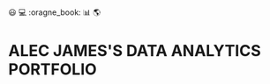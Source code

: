:smiley: :computer: :oragne_book: :bar_chart: :earth_americas:
# ALEC JAMES'S DATA ANALYTICS PORTFOLIO 

